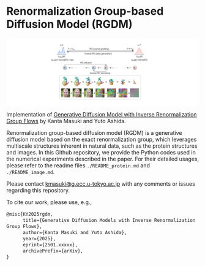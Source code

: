 # Renormalization Group-based Diffusion Model (RGDM)

![thumbnail.png](RGDM_thumbnail.png)

Implementation of [Generative Diffusion Model with Inverse Renormalization Group Flows](https://arxiv.org/abs/) by Kanta Masuki and Yuto Ashida.

Renormalization group-based diffusion model (RGDM) is a generative diffusion model based on the exact renormalization group, which leverages multiscale structures inherent in natural data, such as the protein structures and images. In this Github repository, we provide the Python codes used in the numerical experiments described in the paper. For their detailed usages, please refer to the readme files `./README_protein.md` and `./README_image.md`.

Please contact kmasuki@g.ecc.u-tokyo.ac.jp with any comments or issues regarding this repository. 

To cite our work, please use, e.g., 
```
@misc{KY2025rgdm,
      title={Generative Diffusion Models with Inverse Renormalization Group Flows}, 
      author={Kanta Masuki and Yuto Ashida},
      year={2025},
      eprint={2501.xxxxx},
      archivePrefix={arXiv},
}
```
